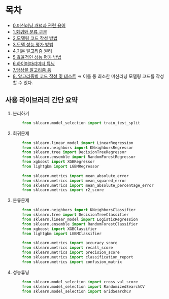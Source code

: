 # 목차

- [0.머신러닝 개념과 관련 용어](./0.what_is_ML.md)
- [1.회귀와 분류 구분](./1.classification_and_regression.md)
- [2.모델링 코드 작성 방법](./2.how_to_code_modeling.md)
- [3.모델 성능 평가 방법](./3.how_to_evaluate_model.md)
- [4.기본 알고리즘 원리](./4.algorithm_basic.md)
- [5.효율적인 성능 평가 방법](./5.efficient_evaluate_performance.md)
- [6.하이퍼파리미터 튜닝](./6.HyperParameter.md)
- [7.앙상블 알고리즘 등](./7.Ensemble.md)
- [8. 알고리즘별 코드 작성 및 테스트](./JupyterFiles/)
⇒ 이를 통 최소한 머신러닝 모델링 코드를 작성할 수 있다.

## 사용 라이브러리 간단 요약

1. 분리하기
    
    ```python
        from sklearn.model_selection import train_test_split
    ```
    
2. 회귀문제
    
    ```python
        from sklearn.linear_model import LinearRegression
        from sklearn.neighbors import KNeighborsRegressor
        from sklearn.tree import DecisionTreeRegressor
        from sklearn.ensemble import RandomForestRegressor
        from xgboost import XGBRegressor
        from lightgbm import LGBMRegressor
        
        from sklearn.metrics import mean_absolute_error
        from sklearn.metrics import mean_squared_error
        from sklearn.metrics import mean_absolute_percentage_error
        from sklearn.metrics import r2_score
    ```
    
3. 분류문제
    
    ```python
        from sklearn.neighbors import KNeighborsClassifier
        from sklearn.tree import DecisionTreeClassifier
        from sklearn.linear_model import LogisticRegression
        from sklearn.ensemble import RandomForestClassifier
        from xgboost import XGBClassifier
        from lightgbm import LGBMClassifier
        
        from sklearn.metrics import accuracy_score
        from sklearn.metrics import recall_score
        from sklearn.metrics import precision_score
        from sklearn.metrics import classification_report
        from sklearn.metrics import confusion_matrix
    ```
    
4. 성능튜닝
    
    ```python
        from sklearn.model_selection import cross_val_score
        from sklearn.model_selection import RandomizedSearchCV
        from sklearn.model_selection import GridSearchCV
    ```